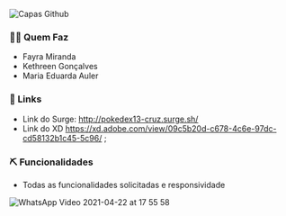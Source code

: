 
![Capas Github](https://user-images.githubusercontent.com/52434685/115599641-3874f700-a2b2-11eb-842f-263b22b00be2.png)


### 👩🏽 Quem Faz 
- Fayra Miranda
- Kethreen Gonçalves
- Maria Eduarda Auler

### 🔗 Links 
- Link do Surge: http://pokedex13-cruz.surge.sh/
- Link do XD  https://xd.adobe.com/view/09c5b20d-c678-4c6e-97dc-cd58132b1c45-5c96/ ;

### ⛏ Funcionalidades 
- Todas as funcionalidades solicitadas e responsividade


![WhatsApp Video 2021-04-22 at 17 55 58](https://user-images.githubusercontent.com/52434685/115784545-a4c82700-a394-11eb-8c6e-acde42e35f8c.gif)
